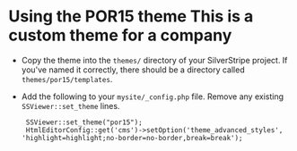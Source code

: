 # Using the POR15 theme This is a custom theme for a company

 * Copy the theme into the `themes/` directory of your SilverStripe project.  If you've named it correctly, there should be a directory called `themes/por15/templates`.
 
 * Add the following to your `mysite/_config.php` file.  Remove any existing `SSViewer::set_theme` lines.

		SSViewer::set_theme("por15");
		HtmlEditorConfig::get('cms')->setOption('theme_advanced_styles', 'highlight=highlight;no-border=no-border,break=break');
